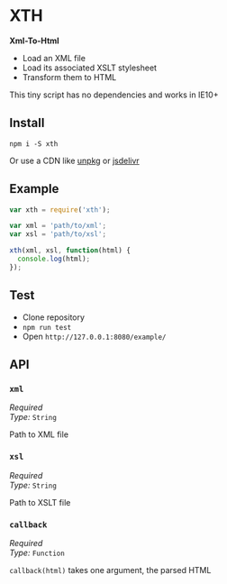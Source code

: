 # XTH

**Xml-To-Html**

- Load an XML file
- Load its associated XSLT stylesheet
- Transform them to HTML

This tiny script has no dependencies and works in IE10+

## Install

`npm i -S xth`

Or use a CDN like [unpkg](https://unpkg.com/xth/xth.min.js) or [jsdelivr](https://cdn.jsdelivr.net/npm/xth/xth.min.js)

## Example

```js
var xth = require('xth');

var xml = 'path/to/xml';
var xsl = 'path/to/xsl';

xth(xml, xsl, function(html) {
  console.log(html);
});
```

## Test

- Clone repository
- `npm run test`
- Open `http://127.0.0.1:8080/example/`

## API

### `xml`

*Required* <br>
*Type:* `String`

Path to XML file

### `xsl`

*Required* <br>
*Type:* `String`

Path to XSLT file

### `callback`

*Required* <br>
*Type:* `Function`

`callback(html)` takes one argument, the parsed HTML
